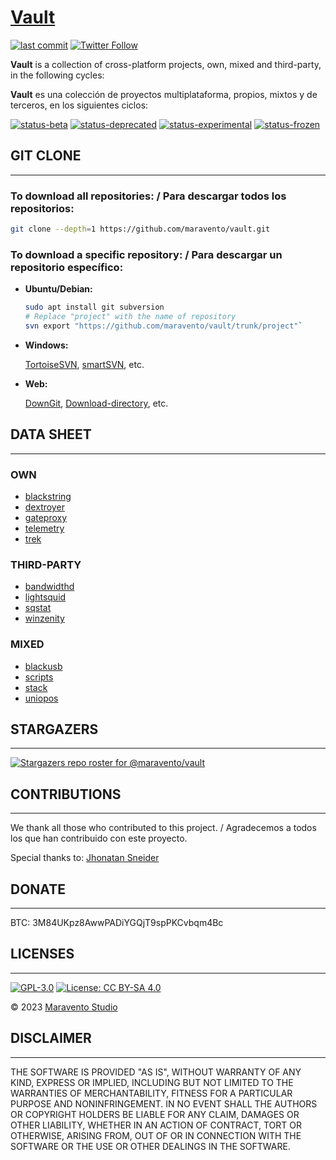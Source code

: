 # [Vault](https://www.maravento.com)

[![last commit](https://img.shields.io/github/last-commit/maravento/vault)](https://github.com/maravento/vault/)
[![Twitter Follow](https://img.shields.io/twitter/follow/maraventostudio.svg?style=social)](https://twitter.com/maraventostudio)

**Vault** is a collection of cross-platform projects, own, mixed and third-party, in the following cycles:

**Vault** es una colección de proyectos multiplataforma, propios, mixtos y de terceros, en los siguientes ciclos:

[![status-beta](https://img.shields.io/badge/status-beta-magenta.svg)](https://github.com/maravento/vault)
[![status-deprecated](https://img.shields.io/badge/status-deprecated-red.svg)](https://github.com/maravento/vault)
[![status-experimental](https://img.shields.io/badge/status-experimental-orange.svg)](https://github.com/maravento/vault)
[![status-frozen](https://img.shields.io/badge/status-frozen-blue.svg)](https://github.com/maravento/vault)

## GIT CLONE

---

### To download all repositories: / Para descargar todos los repositorios:

```bash
git clone --depth=1 https://github.com/maravento/vault.git
```

### To download a specific repository: / Para descargar un repositorio específico:

- **Ubuntu/Debian:**

  ```bash
  sudo apt install git subversion
  # Replace "project" with the name of repository
  svn export "https://github.com/maravento/vault/trunk/project"`
  ```

- **Windows:**

  [TortoiseSVN](https://tortoisesvn.net/), [smartSVN](https://www.smartsvn.com/), etc.

- **Web:**

  [DownGit](https://github.com/MinhasKamal/DownGit/blob/master/README.md#how-to-use), [Download-directory](https://download-directory.github.io/), etc.

## DATA SHEET

---

### OWN

- [blackstring](https://github.com/maravento/vault/tree/master/blackstring)
- [dextroyer](https://github.com/maravento/vault/tree/master/dextroyer)
- [gateproxy](https://github.com/maravento/vault/tree/master/gateproxy)
- [telemetry](https://github.com/maravento/vault/tree/master/telemetry)
- [trek](https://github.com/maravento/vault/tree/master/trek)

### THIRD-PARTY

- [bandwidthd](https://github.com/maravento/vault/tree/master/bandwidthd)
- [lightsquid](https://github.com/maravento/vault/tree/master/lightsquid)
- [sqstat](https://github.com/maravento/vault/tree/master/sqstat)
- [winzenity](https://github.com/maravento/vault/tree/master/winzenity)

### MIXED

- [blackusb](https://github.com/maravento/vault/tree/master/blackusb)
- [scripts](https://github.com/maravento/vault/tree/master/scripts)
- [stack](https://github.com/maravento/vault/tree/master/stack)
- [uniopos](https://github.com/maravento/vault/tree/master/uniopos)

## STARGAZERS

---

[![Stargazers repo roster for @maravento/vault](https://reporoster.com/stars/maravento/vault)](https://github.com/maravento/vault/stargazers)

## CONTRIBUTIONS

---

We thank all those who contributed to this project. / Agradecemos a todos los que han contribuido con este proyecto.

Special thanks to: [Jhonatan Sneider](https://github.com/sney2002)

## DONATE

---

BTC: 3M84UKpz8AwwPADiYGQjT9spPKCvbqm4Bc

## LICENSES

---

[![GPL-3.0](https://img.shields.io/badge/License-GPLv3-blue.svg)](https://www.gnu.org/licenses/gpl.txt)
[![License: CC BY-SA 4.0](https://img.shields.io/badge/License-CC_BY--SA_4.0-lightgrey.svg)](https://creativecommons.org/licenses/by-sa/4.0/)

© 2023 [Maravento Studio](https://www.maravento.com)

## DISCLAIMER

---

THE SOFTWARE IS PROVIDED "AS IS", WITHOUT WARRANTY OF ANY KIND, EXPRESS OR IMPLIED, INCLUDING BUT NOT LIMITED TO THE WARRANTIES OF MERCHANTABILITY, FITNESS FOR A PARTICULAR PURPOSE AND NONINFRINGEMENT. IN NO EVENT SHALL THE AUTHORS OR COPYRIGHT HOLDERS BE LIABLE FOR ANY CLAIM, DAMAGES OR OTHER LIABILITY, WHETHER IN AN ACTION OF CONTRACT, TORT OR OTHERWISE, ARISING FROM, OUT OF OR IN CONNECTION WITH THE SOFTWARE OR THE USE OR OTHER DEALINGS IN THE SOFTWARE.
